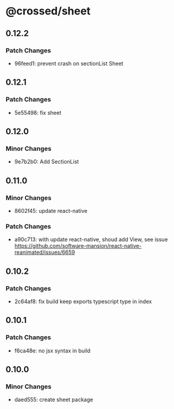 # @crossed/sheet

## 0.12.2

### Patch Changes

- 96feed1: prevent crash on sectionList Sheet

## 0.12.1

### Patch Changes

- 5e55498: fix sheet

## 0.12.0

### Minor Changes

- 9e7b2b0: Add SectionList

## 0.11.0

### Minor Changes

- 8602f45: update react-native

### Patch Changes

- a90c713: with update react-native, shoud add View, see issue https://github.com/software-mansion/react-native-reanimated/issues/6659

## 0.10.2

### Patch Changes

- 2c64af8: fix build keep exports typescript type in index

## 0.10.1

### Patch Changes

- f6ca48e: no jsx syntax in build

## 0.10.0

### Minor Changes

- daed555: create sheet package
